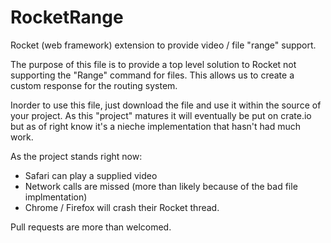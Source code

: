 # RocketRange
Rocket (web framework) extension to provide video / file "range" support.

The purpose of this file is to provide a top level solution to Rocket not supporting the "Range" command for files. This allows us to create a custom response for the routing system.

Inorder to use this file, just download the file and use it within the source of your project. As this "project" matures it will eventually be put on crate.io but as of right know it's a nieche implementation that hasn't had much work.

As the project stands right now: 

 - Safari can play a supplied video
 - Network calls are missed (more than likely because of the bad file implmentation)
 - Chrome / Firefox will crash their Rocket thread.


Pull requests are more than welcomed. 
